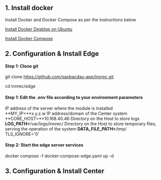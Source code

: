 ## 1. Install docker
Install Docker and Docker Compose as per the instructions below

[Install Docker Desktop on Ubuntu](https://docs.docker.com/engine/install/ubuntu/)

[Install Docker Compose](https://docs.docker.com/compose/install/linux/)

## 2. Configuration & Install Edge
####  Step 1: Clone git 

git clone https://github.com/saobacdau-app/innrec.git

cd innrec/edge

####  Step 1: Edit the .env file according to your environment parameters

IP address of the server where the module is installed\
**MY_IP=**x.y.z.w
IP address/domain of the Center system
**CORE_HOST=**10.168.40.46
Directory on the Host to store logs
**LOG_PATH=**/var/logs/innrec/
Directory on the Host to store temporary files, serving the operation of the system
**DATA_FILE_PATH=**/tmp/
TLS_IGNORE='0'
####  Step 2: Start the edge server services

docker compose -f docker-compose-edge.yaml up -d

## 3. Configuration & Install Center

